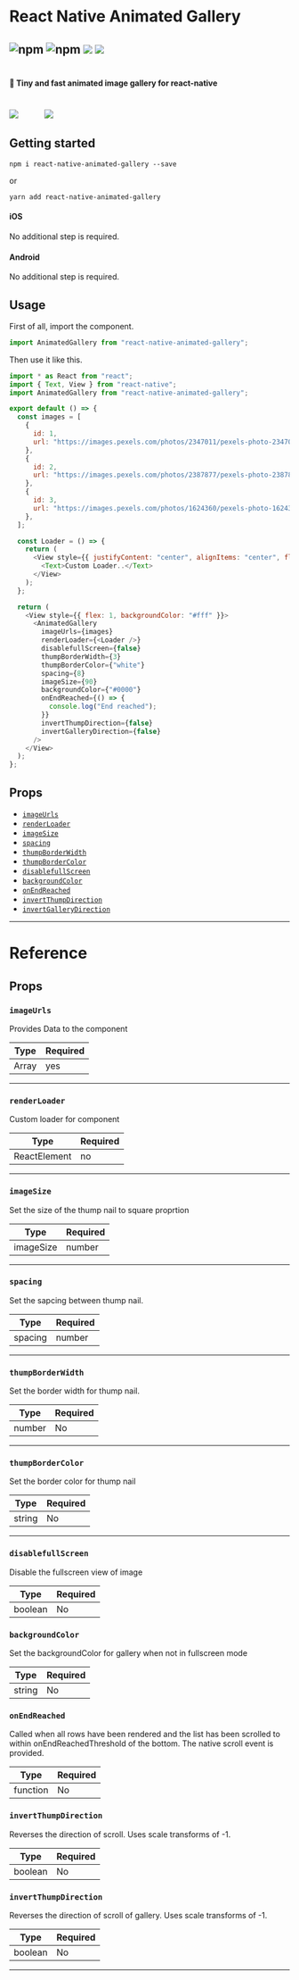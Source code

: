 # React Native Animated Gallery

## ![npm](https://img.shields.io/npm/l/react-native-animated-gallery) ![npm](https://img.shields.io/npm/v/react-native-animated-gallery) ![](https://img.shields.io/npm/dw/react-native-animated-gallery) ![](https://img.shields.io/npm/types/react-native-animated-gallery)

#

#### 🚀 Tiny and fast animated image gallery for react-native

#

![](https://media.giphy.com/media/geYcjlxk7GroFPeKOq/giphy.gif)            ![](https://media.giphy.com/media/pfd4l4hy9ZQqlKAgXE/giphy.gif)

## Getting started

`npm i react-native-animated-gallery --save`

or

`yarn add react-native-animated-gallery`

#### iOS

No additional step is required.

#### Android

No additional step is required.

## Usage

First of all, import the component.

```javascript
import AnimatedGallery from "react-native-animated-gallery";
```

Then use it like this.

```javascript
import * as React from "react";
import { Text, View } from "react-native";
import AnimatedGallery from "react-native-animated-gallery";

export default () => {
  const images = [
    {
      id: 1,
      url: "https://images.pexels.com/photos/2347011/pexels-photo-2347011.jpeg?auto=compress&cs=tinysrgb&fit=crop&h=1200&w=800",
    },
    {
      id: 2,
      url: "https://images.pexels.com/photos/2387877/pexels-photo-2387877.jpeg?auto=compress&cs=tinysrgb&fit=crop&h=1200&w=800",
    },
    {
      id: 3,
      url: "https://images.pexels.com/photos/1624360/pexels-photo-1624360.jpeg?auto=compress&cs=tinysrgb&fit=crop&h=1200&w=800",
    },
  ];

  const Loader = () => {
    return (
      <View style={{ justifyContent: "center", alignItems: "center", flex: 1 }}>
        <Text>Custom Loader..</Text>
      </View>
    );
  };

  return (
    <View style={{ flex: 1, backgroundColor: "#fff" }}>
      <AnimatedGallery
        imageUrls={images}
        renderLoader={<Loader />}
        disablefullScreen={false}
        thumpBorderWidth={3}
        thumpBorderColor={"white"}
        spacing={8}
        imageSize={90}
        backgroundColor={"#0000"}
        onEndReached={() => {
          console.log("End reached");
        }}
        invertThumpDirection={false}
        invertGalleryDirection={false}
      />
    </View>
  );
};
```

## Props

- [`imageUrls`](#imageUrls)
- [`renderLoader`](#renderLoader)
- [`imageSize`](#imageSize)
- [`spacing`](#spacing)
- [`thumpBorderWidth`](#thumpBorderWidth)
- [`thumpBorderColor`](#thumpBorderColor)
- [`disablefullScreen`](#disablefullScreen)
- [`backgroundColor`](#backgroundColor)
- [`onEndReached`](#onEndReached)
- [`invertThumpDirection`](#invertThumpDirection)
- [`invertGalleryDirection`](#invertGalleryDirection)

---

# Reference

## Props

### `imageUrls`

Provides Data to the component

| Type  | Required |
| ----- | -------- |
| Array | yes      |

---

### `renderLoader`

Custom loader for component

| Type         | Required |
| ------------ | -------- |
| ReactElement | no       |

---

### `imageSize`

Set the size of the thump nail to square proprtion

| Type      | Required |
| --------- | -------- |
| imageSize | number   |

---

### `spacing`

Set the sapcing between thump nail.

| Type    | Required |
| ------- | -------- |
| spacing | number   |

---

### `thumpBorderWidth`

Set the border width for thump nail.

| Type   | Required |
| ------ | -------- |
| number | No       |

---

### `thumpBorderColor`

Set the border color for thump nail

| Type   | Required |
| ------ | -------- |
| string | No       |

---

### `disablefullScreen`

Disable the fullscreen view of image

| Type    | Required |
| ------- | -------- |
| boolean | No       |

### `backgroundColor`

Set the backgroundColor for gallery when not in fullscreen mode

| Type   | Required |
| ------ | -------- |
| string | No       |

### `onEndReached`

Called when all rows have been rendered and the list has been scrolled to within onEndReachedThreshold of the bottom. The native scroll event is provided.

| Type     | Required |
| -------- | -------- |
| function | No       |

### `invertThumpDirection`

Reverses the direction of scroll. Uses scale transforms of -1.

| Type    | Required |
| ------- | -------- |
| boolean | No       |

### `invertThumpDirection`

Reverses the direction of scroll of gallery. Uses scale transforms of -1.

| Type    | Required |
| ------- | -------- |
| boolean | No       |

---

